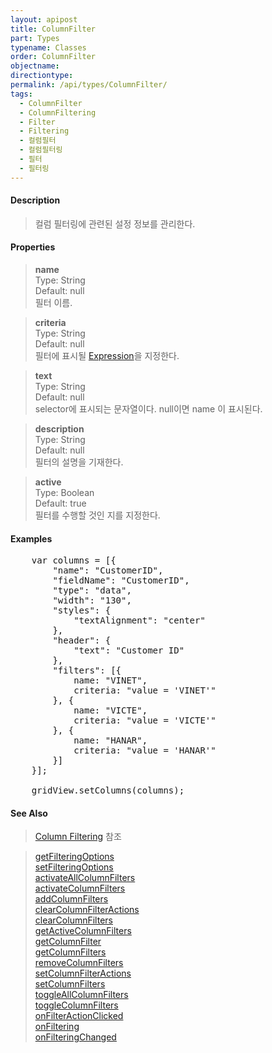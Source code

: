 ```yaml
---
layout: apipost
title: ColumnFilter
part: Types
typename: Classes
order: ColumnFilter
objectname: 
directiontype: 
permalink: /api/types/ColumnFilter/
tags: 
  - ColumnFilter
  - ColumnFiltering
  - Filter
  - Filtering
  - 컬럼필터
  - 컬럼필터링
  - 필터
  - 필터링
---
```


#### Description

> 컬럼 필터링에 관련된 설정 정보를 관리한다.

#### Properties

> **name**  
> Type: String   
> Default:  null     
> 필터 이름.  

> **criteria**  
> Type: String  
> Default: null    
> 필터에 표시될 [Expression](/api/features/Expression)을 지정한다.  

> **text**  
> Type: String  
> Default: null    
> selector에 표시되는 문자열이다. null이면 name 이 표시된다.  

> **description**  
> Type: String   
> Default:  null     
> 필터의 설명을 기재한다.  

> **active**  
> Type: Boolean   
> Default: true     
> 필터를 수행할 것인 지를 지정한다.  

#### Examples   

<pre class="prettyprint">
	var columns = [{
        "name": "CustomerID",
        "fieldName": "CustomerID",
        "type": "data",
        "width": "130",
        "styles": {
            "textAlignment": "center"
        },
        "header": {
            "text": "Customer ID"
        },
        "filters": [{
            name: "VINET",
            criteria: "value = 'VINET'"
        }, {
            name: "VICTE",
            criteria: "value = 'VICTE'"
        }, {
            name: "HANAR",
            criteria: "value = 'HANAR'"
        }]
	}];
	
	gridView.setColumns(columns);
</pre>

#### See Also 

> [Column Filtering](http://demo.realgrid.net/Demo/ColumnFiltering) 참조  

> [getFilteringOptions](/api/GridBase/getFilteringOptions)  
> [setFilteringOptions](/api/GridBase/setFilteringOptions)  
> [activateAllColumnFilters](/api/GridBase/activateAllColumnFilters)  
> [activateColumnFilters](/api/GridBase/activateColumnFilters)  
> [addColumnFilters](/api/GridBase/addColumnFilters)  
> [clearColumnFilterActions](/api/GridBase/clearColumnFilterActions)  
> [clearColumnFilters](/api/GridBase/clearColumnFilters)  
> [getActiveColumnFilters](/api/GridBase/getActiveColumnFilters)  
> [getColumnFilter](/api/GridBase/getColumnFilter)  
> [getColumnFilters](/api/GridBase/getColumnFilters)  
> [removeColumnFilters](/api/GridBase/removeColumnFilters)  
> [setColumnFilterActions](/api/GridBase/setColumnFilterActions)  
> [setColumnFilters](/api/GridBase/setColumnFilters)  
> [toggleAllColumnFilters](/api/GridBase/toggleAllColumnFilters)  
> [toggleColumnFilters](/api/GridBase/toggleColumnFilters)  
> [onFilterActionClicked](/api/GridBase/onFilterActionClicked)  
> [onFiltering](/api/GridBase/onFiltering)  
> [onFilteringChanged](/api/GridBase/onFilteringChanged)  

